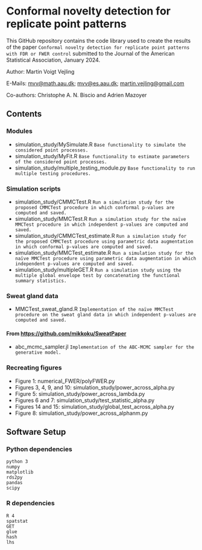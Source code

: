 # Conformal novelty detection for replicate point patterns
This GitHub repository contains the code library used to create the results of the paper `Conformal novelty detection for replicate point patterns with FDR or FWER control` submitted to the Journal of the American Statistical Association, January 2024.

Author: Martin Voigt Vejling

E-Mails: mvv@math.aau.dk;
         mvv@es.aau.dk;
         martin.vejling@gmail.com

Co-authors: Christophe A. N. Biscio and Adrien Mazoyer

## Contents
### Modules
- simulation_study/MySimulate.R `Base functionality to simulate the considered point processes.`
- simulation_study/MyFit.R `Base functionality to estimate parameters of the considered point processes.`
- simulation_study/multiple_testing_module.py `Base functionality to run multiple testing procedures.`

### Simulation scripts
- simulation_study/CMMCTest.R `Run a simulation study for the proposed CMMCTest procedure in which conformal p-values are computed and saved.`
- simulation_study/MMCTest.R `Run a simulation study for the naïve MMCTest procedure in which independent p-values are computed and saved.`
- simulation_study/CMMCTest_estimate.R `Run a simulation study for the proposed CMMCTest procedure using parametric data augmentation in which conformal p-values are computed and saved.`
- simulation_study/MMCTest_estimate.R `Run a simulation study for the naïve MMCTest procedure using parametric data augmentation in which independent p-values are computed and saved.`
- simulation_study/multipleGET.R `Run a simulation study using the multiple global envelope test by concatenating the functional summary statistics.`

### Sweat gland data
- MMCTest_sweat_gland.R `Implementation of the naïve MMCTest procedure on the sweat gland data in which independent p-values are computed and saved.`

#### From https://github.com/mikkoku/SweatPaper
- abc_mcmc_sampler.jl `Implementation of the ABC-MCMC sampler for the generative model.`

### Recreating figures
- Figure 1: numerical_FWER/polyFWER.py
- Figures 3, 4, 9, and 10: simulation_study/power_across_alpha.py
- Figure 5: simulation_study/power_across_lambda.py
- Figures 6 and 7: simulation_study/test_statistic_alpha.py
- Figures 14 and 15: simulation_study/global_test_across_alpha.py
- Figure 8: simulation_study/power_across_alphanm.py

## Software Setup

### Python dependencies
```
python 3
numpy
matplotlib
rds2py
pandas
scipy
```

### R dependencies
```
R 4
spatstat
GET
glue
hash
lhs
```

